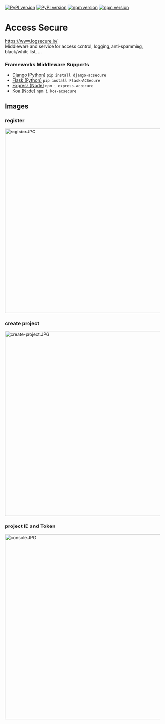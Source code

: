 [![PyPI version](https://badge.fury.io/py/django-acsecure.svg)](https://badge.fury.io/py/django-acsecure)
[![PyPI version](https://badge.fury.io/py/Flask-ACSecure.svg)](https://badge.fury.io/py/Flask-ACSecure)
[![npm version](https://badge.fury.io/js/express-acsecure.svg)](https://badge.fury.io/js/express-acsecure)
[![npm version](https://badge.fury.io/js/koa-acsecure.svg)](https://badge.fury.io/js/koa-acsecure)

# Access Secure

https://www.logsecure.io/    
Middleware and service for access control, logging, anti-spamming, black/white list, ...

### Frameworks Middleware Supports
 - [Django (Python)](https://github.com/TrentaIcedCoffee/access-secure/tree/master/middlewares/django-acsecure)  `pip install django-acsecure`
 - [Flask (Python)](https://github.com/TrentaIcedCoffee/access-secure/tree/master/middlewares/flask-acsecure) `pip install Flask-ACSecure`
 - [Express (Node)](https://github.com/TrentaIcedCoffee/access-secure/tree/master/middlewares/express-acsecure) `npm i express-acsecure`
 - [Koa (Node)](https://github.com/TrentaIcedCoffee/access-secure/tree/master/middlewares/koa-acsecure) `npm i koa-acsecure`

## Images
### register    
<img alt="register.JPG" src="https://github.com/TrentaIcedCoffee/access-secure/blob/master/images/register.JPG" width="600" />    

### create project    
<img alt="create-project.JPG" src="https://github.com/TrentaIcedCoffee/access-secure/blob/master/images/create-project.JPG" width="600" />    

### project ID and Token    
<img alt="console.JPG" src="https://github.com/TrentaIcedCoffee/access-secure/blob/master/images/console.JPG" width="600" />    
